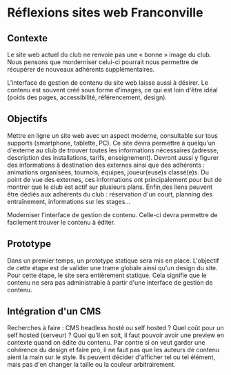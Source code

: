 # Réflexions sites web Franconville

## Contexte

Le site web actuel du club ne renvoie pas une « bonne » image du club. Nous
pensons que morderniser celui-ci pourrait nous permettre de récupérer de
nouveaux adhérents supplémentaires.

L'interface de gestion de contenu du site web laisse aussi à désirer. Le
contenu est souvent créé sous forme d'images, ce qui est loin d'être idéal
(poids des pages, accessibilité, référencement, design).

## Objectifs

Mettre en ligne un site web avec un aspect moderne, consultable sur tous
supports (smartphone, tablette, PC). Ce site devra permettre à quelqu'un
d'externe au club de trouver toutes les informations nécessaires (adresse,
description des installations, tarifs, enseignement). Devront aussi y figurer
des informations à destination des externes ainsi que des adhérents :
animations organisées, tournois, équipes, joueur(euse)s classé(e)s. Du point de
vue des externes, ces informations ont principalement pour but de montrer que
le club est actif sur plusieurs plans. Enfin,des liens peuvent être dédiés aux
adhérents du club : réservation d'un court, planning des entraînement,
informations sur les stages...

Moderniser l'interface de gestion de contenu. Celle-ci devra permettre de
facilement trouver le contenu à éditer.

## Prototype

Dans un premier temps, un prototype statique sera mis en place. L'objectif de
cette étape est de valider une trame globale ainsi qu'un design du site. Pour
cette étape, le site sera entièrement statique. Cela signifie que le contenu ne
sera pas administrable à partir d'une interface de gestion de contenu.

## Intégration d'un CMS

Recherches à faire : CMS headless hosté ou self hosted ? Quel coût pour un self
hosted (serveur) ? Quoi qu'il en soit, il faut pouvoir avoir une preview en
contexte quand on édite du contenu. Par contre si on veut garder une cohérence
du design et faire pro, il ne faut pas que les auteurs de contenu aient la main
sur le style. Ils peuvent décider d'afficher tel ou tel élément, mais pas d'en
changer la taille ou la couleur arbitrairement.
